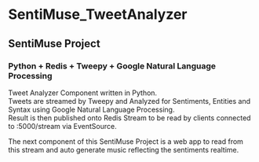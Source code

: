# SentiMuse_TweetAnalyzer

## SentiMuse Project

### Python + Redis + Tweepy + Google Natural Language Processing

Tweet Analyzer Component written in Python.  
Tweets are streamed by Tweepy and Analyzed for Sentiments, Entities and Syntax using Google Natural Language Processing.  
Result is then published onto Redis Stream to be read by clients connected to :5000/stream via EventSource.  

The next component of this SentiMuse Project is a web app to read from this stream and auto generate music reflecting the sentiments realtime.  

